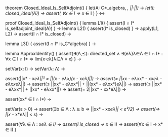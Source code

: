 theorem Closed_Ideal_Is_SelfAdjoint() {
  let(A: C*_algebra, *, ||·||) →
  let(I: closed_ideal(A)) →
  assert(
    ∀x ∈ I ⇒ x* ∈ I
  )
} ↔

proof Closed_Ideal_Is_SelfAdjoint() {
  lemma L1() {
    assert(I ∩ I* is_selfadjoint_ideal(A))
  } →
  lemma L2() {
    assert(I* is_closed)
  } →
  apply(L1, L2) →
  assert(I ∩ I* is_closed) →
  
  lemma L3() {
    assert(I ∩ I* is_C*algebra)
  } →
  
  lemma ApproxIdentity() {
    assert(∃(Λ,⪯): directed_set ∧ ∃{eλ}λ∈Λ ∈ I ∩ I* : 
      ∀x ∈ I ∩ I* ⇒ lim{x·eλ}λ∈Λ = x)
  } →
  
  setVar(x: I) →
  setVar(λ: Λ) →
  
  assert(||x* - x*eλ||² = ||(x - eλx)(x* - x*eλ)||) →
  assert(= ||xx* - eλxx* - xx*eλ - eλxx*eλ||) →
  assert(≤ ||xx* - eλxx*|| + ||(xx* - eλxx*)eλ||) →
  assert(≤ ||xx* - eλxx*|| + ||xx* - eλxx*||) →
  assert(= 2||xx* - xx*eλ||) →
  
  assert(xx* ∈ I ∩ I*) →
  
  setVar(ε > 0) →
  assert(∃b ∈ Λ : λ ⪰ b ⇒ ||xx* - xx*eλ|| < ε²/2) →
  assert(⇒ ||x* - x*eλ|| < ε) →
  
  assert(∀λ ∈ Λ : x*eλ ∈ I) →
  assert(I is_closed ⇒ x* ∈ I) →
  assert(∀x ∈ I ⇒ x* ∈ I)
}